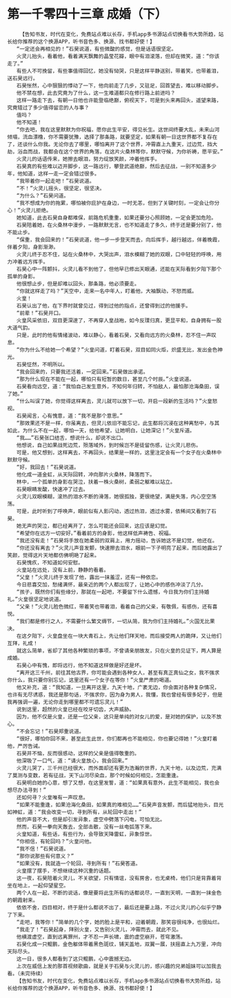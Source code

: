 # 第一千零四十三章 成婚（下）
        【告知书友，时代在变化，免费站点难以长存，手机app多书源站点切换看书大势所趋，站长给你推荐的这个换源APP，听书音色多、换源、找书都好使！】
       “一定还会再相见的！”石昊说道，有些微酸的感觉，但是话语很坚定。
       火灵儿抬头，看着他，看着满天飘舞的晶莹花瓣，眼中有泪滚落，但却在微笑，道：“你该走了。”
       有些人不可挽留，有些事值得回忆，她没有恸哭，只是这样平静送别，带着笑，也带着泪，送石昊远行。
       石昊怅然，心中狠狠的悸动了一下，他向前走了几步，又驻足，回首望去，难以移动脚步。
       他不禁在想，此去究竟为了什么，这一生难道都只在修行路上前进吗？
       这样一路走下去，有朝一日他也许能登临绝巅，俯视天下，可是到头来再回头，遥望来路，究竟错过了多少值得留恋的人与事？
       值吗？
       他不知道！
       “你去吧，我在这里默默为你祝福，愿你此生平安，得见长生。这世间终要大乱，未来山河倾塌，流血漂橹，你不需要犹豫，选择了那条路，就要坚定，如果有朝一日这世界都不复存在了，还谈什么你我。无论你去了哪里，哪怕离开了这个世界，冲霄直上九重天，过边荒，挡大劫，浴血而战，我都会在这个世界的角落，在这片火桑林等你，默默守候，为你祈祷，愿平安。”
       火灵儿的话语传来，她擦去眼泪，努力绽放笑颜，冲着他挥手。
       石昊真的有些难以迈开脚步，这一路远行，攀登武道绝巅，然后去征战，一别不知道多少年，他知道，这样一走一定会错过很多。
       “我带着你一起走吧！”石昊说道。
       “不！”火灵儿摇头，很坚定，很坚决。
       “为什么？”石昊问道。
       “我不想成为你的拖累，哪怕被你庇护在身边，一时无恙，但到了关键时刻，一定会让你分心！”火灵儿拒绝。
       她知道，此去石昊自身都难保，前路危机重重，如果还要分心照顾她，一定会更加危险。
       石昊陪着她，在火桑林中漫步，一路默默无言，也不知道走了多久，终于还是要分别了，他不能止步。
       “保重，我会回来的！”石昊说道，他一步一步登天而去，向后挥手，越行越远，伴着晚霞，伴着夕阳，身影渐渺。
       火灵儿终于忍不住，站在火桑林中，大哭出声，泪水模糊了她的双眼，口中轻轻的呼唤，用力冲着远方挥手。
       石昊心中一阵颤抖，火灵儿看不到他了，但他早已修出天眼通，还能在天际看到夕阳下那个孤单的身影。
       他很想止步，但是却难以回头，那条路，他必须要走。
       “你就这样走了吗？”天空中，走来一名中年人，盯着他，大袖飘动，不怒而威。
       火皇！
       石昊认出了他，在下界时就曾见过，得到过他的指点，还曾得到过的他援手。
       “前辈！”石昊开口。
       火皇风采依旧，双目更深邃了，不再穿人皇战袍，如今反璞归真，更显平和，自身拥有一股大道气韵。
       只是，此时的他有情绪波动，难以静心，看着石昊，又看向远方的火桑林，忍不住一声叹息。
       “你为什么不给她一个希望？”火皇问道，盯着石昊，双目如同火炬，炽盛无比，发出金色神光。
       石昊怔然，不明所以。
       “我会回来的，只要我还活着，一定回来。”石昊做出承诺。
       “那为什么现在不能在一起，哪怕只有短暂的数日，甚至几个时辰。”火皇说道。
       石昊看向远空，道：“我怕自己发生意外，不知何年归转，不怕敌人，最怕那沧海桑田，误了她。”
       “什么叫误了她，你觉得这样离去，灵儿就可以放下一切，开启一段新的生活吗？”火皇怒视。
       石昊闻言，心有愧意，道：“我不是那个意思。”
       “那效果还不是一样，你虽离去，但灵儿依旧不能忘记，此生都将沉浸在这种离愁中，与其如此，为什么不在一起，哪怕一天，给他希望，让她明白，让她深记！”火皇斥道。
       “我……”石昊张口结舌，想说什么，却说不出口。
       他想说，自己如果战死边荒，殒落域外，到时候岂不是徒留伤感，让火灵儿悲伤。
       可是，他又想到，这样离去，不再回头，结果是一样的，这里注定会有一个女子在火桑林中默默守候。
       “好，我回去！”石昊说道。
       他化成一道金虹，从天际回转，冲向那片火桑林，降落而下。
       林中，一个孤单的身影在哭泣，扶着一株火桑树，柔弱之躯难以站立。
       石昊眼睛发酸，快速冲了过去。
       火灵儿双眼模糊，滚热的泪水不断的滑落，她很孤独，更很绝望，满是失落，内心空空荡荡。
       可是，此时听到了呼唤声，眼前似有人影闪动，透过热泪，透过水雾，依稀间又看到了石昊。
       她无声的哭泣，都已经离开了，怎么可能还会回来，这应该是幻觉。
       “希望你在远方一切安好。”看着前方的身影，他这样低声祷告、祝福。
       “我还没有走！”石昊将手放在她柔弱的双肩上，用力摇动，告诉她这不是幻觉，他还在。
       “你还没有离去？”火灵儿声音发颤，快速擦去泪水，眼前一下子明亮了起来，而后她露出了笑颜，觉得这片天地都仿佛明艳了起来。
       石昊愧疚，不知道如何安慰。
       火皇站在远处，没有上前，静静的看着。
       “父皇！”火灵儿终于发现了他，露出一抹羞涩，还有一种依恋。
       今日悲喜交加，愁绪满怀，最亲近的两个人都出现了，让她心中的感伤冲淡了几分。
       “孩子，既然你们有些缘分，那就在一起吧，不要留下什么遗憾，今日我为你们主持婚礼。”火皇很坚定地说道。
       “父亲！”火灵儿脸色微红，带着笑也带着泪，看着自己的父亲，有敬佩，有感伤，还有喜悦。
       “我们都是修行之人，不需要什么繁文缛节，一切从简，我为你们主持婚礼。”火国无比果决。
       在这夕阳下，火皇盘坐在一块大青石上，先让他们拜天地，而后接受两人的跪拜，又让他们互拜，礼成！
       就这么简单，省却了其他各种繁琐的事项，不曾请亲朋故友，只在火皇的见证下，两人算是成婚。
       石昊心中有愧，即将远行，他不知道这样做是好还是坏。
       “离开这三千州，前往其他古界，你可能会遇到各种女人，甚至有真正真仙之女，我不强求你什么，我只要你别忘记，这里还有一个女子在等你！”火皇严肃的喝道。
       他又补充，道：“我知道，一旦离开这里，九天十地，广袤无边，你会面对各种复杂情况，也许有无尽诱惑，我还是那句话，不强求你，因为身为男人，我懂，我也曾经有很多妃子，但是我再强调一遍，无论你走到哪里都不可遗忘灵儿！”
       说到这里，超然的火皇已经在咬牙切齿，大声威胁。
       因为，他不仅是火皇，还是一位父亲，这只是单纯的对女儿的爱，是对她的保护，以及不放心。
       “不会忘记！”石昊郑重说道。
       “很好，哪怕你回不来，甚至此生此世，你们都再也不能相见，你也要记得她！”火皇盯着他，严厉告诫。
       石昊并不恼，反而很感动，这样的父亲是值得敬重的。
       他深吸了一口气，道：“请火皇放心，我会回来。”
       火灵儿哭了，三千州已经很大，而外面却还有更为浩瀚的世界，九天十地，以及边荒，充满了莫测与变数，若有征战，天下山河尽染血，那个时候如何相见，怎能重逢。
       石昊明白她的心意，想了又想，在这里发誓，道：“如果真有意外，此生不能相见，我也会想尽办法寻到！”
       还如何寻？火皇唯有一声叹息。
       “如果不能重逢，如果沧海化桑田，如果真的难相见……”石昊声音发颤，而后猛地抬头，目光如神虹，道：“我会改变一切，寻到所有，从轮回中走出！”
       他的声音不大，但是却引发异象，虚空中劈落下闪电，可怕无比。
       然而，石昊一拳向天轰去，全部击散，没有一丝电弧落下来。
       火皇知道，有些话，有些行为，会导致天降雷虹，异象惊世。
       “你相信，有轮回吗？”火皇问他。
       “我不信！”石昊说道。
       “那你说那些有何意义？”
       “如果没有，我就造一个轮回，寻到所有！”石昊答道。
       火皇摆了摆手，不想继续这种沉重的话题。
       这一夜，石昊陪着火灵儿，不关欲望，只有情谊，没有房舍，也无桌椅，他们只是背靠着背坐在地上，一起仰望星空。
       两个人在一起，不断的说话，像是要将此生所有的话都说尽，一直到天明，一直到一抹金色的朝霞射来。
       依依不舍，四目相对，终于是什么都说不出了，最后还是要上路，不过火灵儿的心似乎宁静了下来。
       “走吧，我等你！”简单的几个字，她的脸上是平和，迎着朝霞，那笑容很纯净，也很灿烂。
       “我走了！”石昊起身，拜别火皇，又告别火灵儿，冲霄而去，就此不见。
       他横渡虚空，直到远离罪州，才不忍一声长啸，震的虚空崩开，苍穹激荡。
       石昊化成一只鲲鹏，金色躯体带着黑色斑纹，铺天盖地，双翼一展，扶摇直上九万里，冲向天际尽头。
       这一日，很多人都看到了这只鲲鹏，心中震撼无边。
       上次在威信上发的那首视频歌曲，就是关于石昊与火灵儿的，感兴趣的兄弟姐妹可以加我去看。（未完待续）
       【告知书友，时代在变化，免费站点难以长存，手机app多书源站点切换看书大势所趋，站长给你推荐的这个换源APP，听书音色多、换源、找书都好使！】